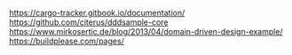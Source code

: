 https://cargo-tracker.gitbook.io/documentation/  
https://github.com/citerus/dddsample-core  
https://www.mirkosertic.de/blog/2013/04/domain-driven-design-example/  
https://buildplease.com/pages/  
